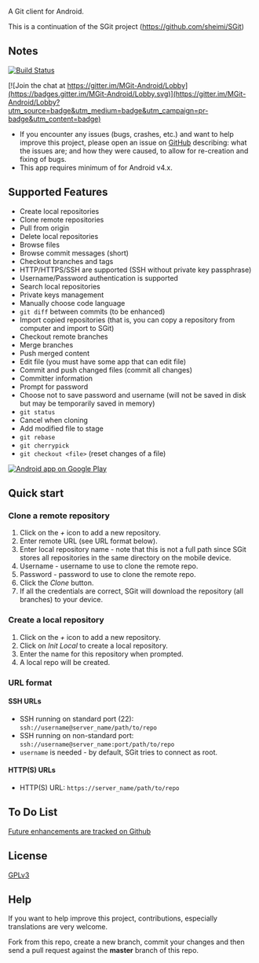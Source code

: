 
A Git client for Android.

This is a continuation of the SGit project (https://github.com/sheimi/SGit)

## Notes

[![Build Status](https://travis-ci.org/maks/MGit.svg?branch=master)](https://travis-ci.org/maks/MGit)

[![Join the chat at https://gitter.im/MGit-Android/Lobby](https://badges.gitter.im/MGit-Android/Lobby.svg)](https://gitter.im/MGit-Android/Lobby?utm_source=badge&utm_medium=badge&utm_campaign=pr-badge&utm_content=badge)

 * If you encounter any issues (bugs, crashes, etc.) and want to help improve this project, please open an issue on [GitHub](https://github.com/maks/MGit/issues/new) describing: what the issues are; and how they were caused, to allow for re-creation and fixing of bugs.
 * This app requires minimum of for Android v4.x. 

## Supported Features

* Create local repositories
* Clone remote repositories
* Pull from origin
* Delete local repositories
* Browse files
* Browse commit messages (short)
* Checkout branches and tags
* HTTP/HTTPS/SSH are supported (SSH without private key passphrase)
* Username/Password authentication is supported
* Search local repositories
* Private keys management
* Manually choose code language
* `git diff` between commits (to be enhanced)
* Import copied repositories (that is, you can copy a repository from computer and import to SGit)
* Checkout remote branches
* Merge branches
* Push merged content
* Edit file (you must have some app that can edit file)
* Commit and push changed files (commit all changes)
* Committer information
* Prompt for password
* Choose not to save password and username (will not be saved in disk but may be temporarily saved in memory)
* `git status`
* Cancel when cloning
* Add modified file to stage
* `git rebase`
* `git cherrypick`
* `git checkout <file>` (reset changes of a file)

<a href="https://play.google.com/store/apps/details?id=com.manichord.mgit"><img alt="Android app on Google Play" src="https://developer.android.com/images/brand/en_app_rgb_wo_45.png" /></a>

## Quick start

### Clone a remote repository

1. Click on the *+* icon to add a new repository.
2. Enter remote URL (see URL format below).
3. Enter local repository name - note that this is not a full path since SGit stores all repositories in the same directory on the mobile device.
4. Username - username to use to clone the remote repo.
5. Password - password to use to clone the remote repo.
6. Click the *Clone* button.
7. If all the credentials are correct, SGit will download the repository (all branches) to your device.

### Create a local repository
1. Click on the *+* icon to add a new repository.
2. Click on *Init Local* to create a local repository.
3. Enter the name for this repository when prompted.
4. A local repo will be created.

### URL format

#### SSH URLs

 * SSH running on standard port (22): `ssh://username@server_name/path/to/repo`
* SSH running on non-standard port: `ssh://username@server_name:port/path/to/repo`
* `username` is needed - by default, SGit tries to connect as root.

#### HTTP(S) URLs

* HTTP(S) URL: `https://server_name/path/to/repo`

## To Do List

[Future enhancements are tracked on Github](https://github.com/maks/MGit/issues)

## License

[GPLv3](./LICENSE)

## Help

If you want to help improve this project, contributions, especially translations are very welcome.

Fork from this repo, create a new branch, commit your changes and then send a pull request against the **master** branch of this repo.
